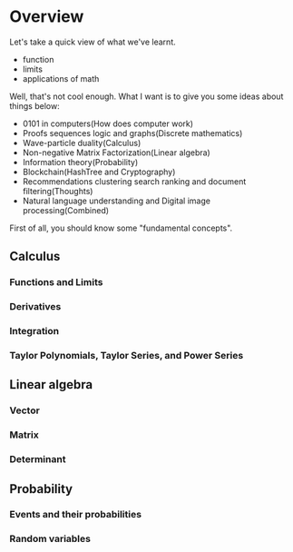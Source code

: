 # Overview

Let's take a quick view of what we've learnt.
- function
- limits
- applications of math

Well, that's not cool enough. What I want is to give you some ideas about things below:
- 0101 in computers(How does computer work)
- Proofs sequences logic and graphs(Discrete mathematics)
- Wave-particle duality(Calculus)
- Non-negative Matrix Factorization(Linear algebra)
- Information theory(Probability)
- Blockchain(HashTree and Cryptography)
- Recommendations clustering search ranking and document filtering(Thoughts)
- Natural language understanding and Digital image processing(Combined)

First of all, you should know some "fundamental concepts".

## Calculus

### Functions and Limits

### Derivatives

### Integration

### Taylor Polynomials, Taylor Series, and Power Series


## Linear algebra

### Vector

### Matrix

### Determinant

## Probability

### Events and their probabilities

### Random variables


